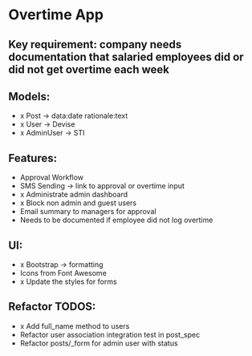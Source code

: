 # Overtime App

## Key requirement: company needs documentation that salaried employees did or did not get overtime each week

## Models:

- x Post -> data:date rationale:text
- x User -> Devise
- x AdminUser -> STI

## Features:

- Approval Workflow
- SMS Sending -> link to approval or overtime input
- x Administrate admin dashboard
- x Block non admin and guest users
- Email summary to managers for approval
- Needs to be documented if employee did not log overtime

## UI:

- x Bootstrap -> formatting
- Icons from Font Awesome
- x Update the styles for forms

## Refactor TODOS:

- x Add full_name method to users
- Refactor user association integration test in post_spec
- Refactor posts/_form for admin user with status
